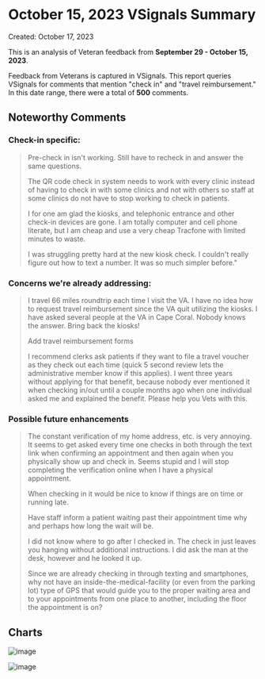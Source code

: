 # October 15, 2023 VSignals Summary

Created: October 17, 2023

This is an analysis of Veteran feedback from **September 29 - October 15, 2023**.

Feedback from Veterans is captured in VSignals. This report queries VSignals for comments that mention "check in" and "travel reimbursement." In this date range, there were a total of **500** comments. 


## Noteworthy Comments

### Check-in specific: 
> 
> Pre-check in isn't working. Still have to recheck in and answer the same questions.
> 
> The QR code check in system needs to work with every clinic instead of having to check in with some clinics and not with others so staff at some clinics do not have to stop working to check in patients. 
>
> I for one am glad the kiosks, and telephonic entrance and other check-in devices are gone. I am totally computer and cell phone literate, but I am cheap and use a very cheap Tracfone with limited minutes to waste.
>
> I was struggling pretty hard at the new kiosk check. I couldn't really figure out how to text a number. It was so much simpler before." 
 
### Concerns we're already addressing:
>
> I travel 66 miles roundtrip each time I visit the VA. I have no idea how to request travel reimbursement since the VA quit utilizing the kiosks. I have asked several people at the VA in Cape Coral. Nobody knows the answer. Bring back the kiosks!
> 
> Add travel reimbursement forms
>
> I recommend clerks ask patients if they want to file a travel voucher as they check out each time (quick 5 second review lets the administrative member know if this applies). I went three years without applying for that benefit, because nobody ever mentioned it when checking in/out until a couple months ago when one individual asked me and explained the benefit. Please help you Vets with this.

### Possible future enhancements
>
> The constant verification of my home address, etc. is very annoying. It seems to get asked every time one checks in both through the text link when confirming an appointment and then again when you physically show up and check in. Seems stupid and I will stop completing the verification online when I have a physical appointment. 
> 
> When checking in it would be nice to know if things are on time or running late.
>
> Have staff inform a patient waiting past their appointment time why and perhaps how long the wait will be. 
>
> I did not know where to go after I checked in. The check in just leaves you hanging without additional instructions. I did ask the man at the desk, however and he looked it up.
>
> Since we are already checking in through texting and smartphones, why not have an inside-the-medical-facility (or even from the parking lot) type of GPS that would guide you to the proper waiting area and to your appointments from one place to another, including the floor the appointment is on?


## Charts

![image](https://github.com/department-of-veterans-affairs/va.gov-team/assets/93271257/254c7f1b-31ce-4a61-9e3c-74d231414014)

![image](https://github.com/department-of-veterans-affairs/va.gov-team/assets/93271257/6cde5b1f-0ab8-4032-bda6-c9aa1e7306ff)


